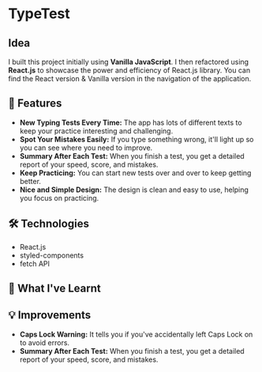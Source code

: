 # TypeTest

## Idea
I built this project initially using **Vanilla JavaScript**. 
I then refactored using **React.js** to showcase the power and efficiency of React.js library. 
You can find the React version & Vanilla version in the navigation of the application.

## 🚀 Features

- **New Typing Tests Every Time:** The app has lots of different texts to keep your practice interesting and challenging.
- **Spot Your Mistakes Easily:** If you type something wrong, it'll light up so you can see where you need to improve.
- **Summary After Each Test:** When you finish a test, you get a detailed report of your speed, score, and mistakes.
- **Keep Practicing:** You can start new tests over and over to keep getting better.
- **Nice and Simple Design:** The design is clean and easy to use, helping you focus on practicing.


## 🛠️ Technologies

- React.js
- styled-components
- fetch API

## 📝 What I've Learnt


## 💡 Improvements
- **Caps Lock Warning:** It tells you if you've accidentally left Caps Lock on to avoid errors.
- **Summary After Each Test:** When you finish a test, you get a detailed report of your speed, score, and mistakes.




